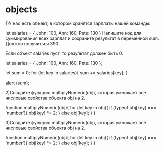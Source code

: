 # objects

1)У нас есть объект, в котором хранятся зарплаты нашей команды:

let salaries = {
  John: 100,
  Ann: 160,
  Pete: 130
}
Напишите код для суммирования всех зарплат и сохраните результат в переменной sum. Должно получиться 390.

Если объект salaries пуст, то результат должен быть 0.


let salaries = {
  John: 100,
  Ann: 160,
  Pete: 130
};

let sum = 0;
for (let key in salaries){
	 sum += salaries[key];
}

alert (sum);


2)Создайте функцию multiplyNumeric(obj), которая умножает все числовые свойства объекта obj на 2.

function multiplyNumeric(obj){
	for (let key in obj){
		if (typeof obj[key] === 'number'){
			 obj[key] *= 2;
		}
		else obj[key];
	}
}


3)Создайте функцию multiplyNumeric(obj), которая умножает все числовые свойства объекта obj на 2.

function multiplyNumeric(obj){
	for (let key in obj){
		if (typeof obj[key] === 'number'){
			 obj[key] *= 2;
		}
		else obj[key];
	}
}
